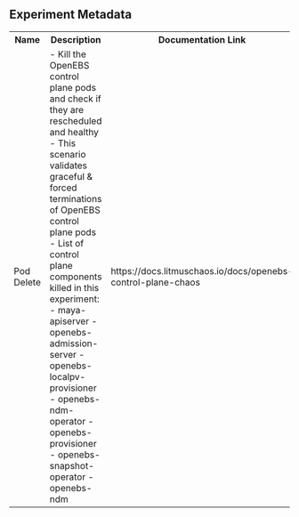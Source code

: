 ## Experiment Metadata

<table>
<tr>
<th> Name </th>
<th> Description </th>
<th> Documentation Link </th>
</tr>
<tr>
 <td> Pod Delete </td>
 <td> 
- Kill the OpenEBS control plane pods and check if they are rescheduled and healthy	
- This scenario validates graceful & forced terminations of OpenEBS control plane pods
- List of control plane components killed in this experiment:
  - maya-apiserver
  - openebs-admission-server
  - openebs-localpv-provisioner
  - openebs-ndm-operator
  - openebs-provisioner
  - openebs-snapshot-operator
  - openebs-ndm
 </td>
 <td>https://docs.litmuschaos.io/docs/openebs-control-plane-chaos</a> </td>
 </tr>
 </table>